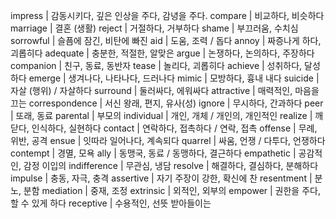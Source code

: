 impress	| 감동시키다, 깊은 인상을 주다, 감녕을 주다.
compare	| 비교하다, 비슷하다
marriage	| 결혼 (생활)
reject	| 거절하다, 거부하다
shame	| 부끄러움, 수치심
sorrowful	| 슬픔에 잠긴, 비탄에 빠진
aid	| 도움, 조력 / 돕다
annoy	| 짜증나게 하다, 괴롭히다
adequate	| 충분한, 적절한, 알맞은
argue	| 논쟁하다, 논의하다, 주장하다
companion	| 친구, 동료, 동반자
tease	| 놀리다, 괴롭히다
achieve	| 성취하다, 달성하다
emerge	| 생겨나다, 나타나다, 드러나다
mimic	| 모방하다, 흉내 내다
suicide	| 자살 (행위) / 자살하다
surround	| 둘러싸다, 에워싸다
attractive	| 매력적인, 마음을 끄는
correspondence	| 서신 왕래, 편지, 유사(성)
ignore	| 무시하다, 간과하다
peer	| 또래, 동료
parental	| 부모의
individual	| 개인, 개체 / 개인의, 개인적인
realize	| 깨닫다, 인식하다, 실현하다
contact	| 연락하다, 접촉하다 / 연락, 접촉
offense	| 무례, 위반, 공격
ensue	| 잇따라 일어나다, 계속되다
quarrel	| 싸움, 언쟁 / 다투다, 언쟁하다
contempt	| 경멸, 모욕
ally	| 동맹국, 동료 / 동맹하다, 결근하다
empathetic	| 공감적인, 감정 이입의
indifference	| 무관심, 냉담
resolve	| 해결하다, 결심하다, 분해하다
impulse	| 충동, 자극, 충격
assertive	| 자기 주장이 강한, 확신에 찬
resentment	| 분노, 분함
mediation	| 중재, 조정
extrinsic	| 외적인, 외부의
empower	| 권한을 주다, 할 수 있게 하다
receptive	| 수용적인, 선뜻 받아들이는
